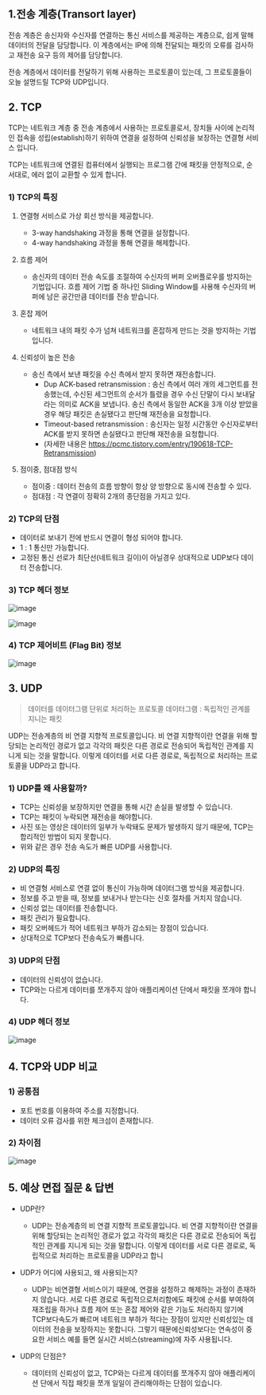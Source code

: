 ## 1.전송 계층(Transort layer)
전송 계층은 송신자와 수신자를 연결하는 통신 서비스를 제공하는 계층으로, 쉽게 말해 데이터의 전달을 담당합니다. 이 계층에서는 IP에 의해 전달되는 패킷의 오류를 검사하고 재전송 요구 등의 제어를 담당합니다.

전송 계층에서 데이터를 전달하기 위해 사용하는 프로토콜이 있는데, 그 프로토콜들이 오늘 설명드릴 TCP와 UDP입니다.

## 2. TCP
TCP는 네트워크 계층 중 전송 계층에서 사용하는 프로토콜로서, 장치들 사이에 논리적인 접속을 성립(establish)하기 위하여 연결을 설정하여 신뢰성을 보장하는 연결형 서비스 입니다.

TCP는 네트워크에 연결된 컴퓨터에서 실행되는 프로그램 간에 패킷을 안정적으로, 순서대로, 에러 없이 교환할 수 있게 합니다.

### 1) TCP의 특징
1. 연결형 서비스로 가상 회선 방식을 제공합니다.
    * 3-way handshaking 과정을 통해 연결을 설정합니다.
    * 4-way handshaking 과정을 통해 연결을 해제합니다.

2. 흐름 제어
    * 송신자의 데이터 전송 속도를 조절하여 수신자의 버퍼 오버플로우를 방지하는 기법입니다. 흐름 제어 기법 중 하나인 Sliding Window를 사용해 수신자의 버퍼에 남은 공간만큼 데이터를 전송 받습니다.

3. 혼잡 제어
    * 네트워크 내의 패킷 수가 넘쳐 네트워크를 혼잡하게 만드는 것을 방지하는 기법입니다.

4. 신뢰성이 높은 전송
    * 송신 측에서 보낸 패킷을 수신 측에서 받지 못하면 재전송합니다.
        - Dup ACK-based retransmission : 송신 측에서 여러 개의 세그먼트를 전송했는데, 수신된 세그먼트의 순서가 틀렸을 경우 수신 단말이 다시 보내달라는 의미로 ACK을 보냅니다. 송신 측에서 동일한 ACK을 3개 이상 받았을 경우 해당 패킷은 손실됐다고 판단해 재전송을 요청합니다.
        - Timeout-based retransmission : 송신자는 일정 시간동안 수신자로부터 ACK를 받지 못하면 손실됐다고 판단해 재전송을 요청합니다.
        - (자세한 내용은 https://pcmc.tistory.com/entry/190618-TCP-Retransmission)

5. 점이중, 점대점 방식
    * 점이중 : 데이터 전송의 흐름 방향이 항상 양 방향으로 동시에 전송할 수 있다.
    * 점대점 : 각 연결이 정확히 2개의 종단점을 가지고 있다.

### 2) TCP의 단점
* 데이터로 보내기 전에 반드시 연결이 형성 되어야 합니다.
* 1 : 1 통신만 가능합니다.
* 고정된 통신 선로가 최단선(네트워크 길이)이 아닐경우 상대적으로 UDP보다 데이터 전송합니다.

### 3) TCP 헤더 정보

![image](https://user-images.githubusercontent.com/55661631/143238811-98e44dbe-54a1-4bb8-a0f8-5f19b4e147aa.png)

![image](https://user-images.githubusercontent.com/55661631/143239026-95dcb79e-0e75-45ea-85f2-af8e58a427b7.png)

### 4) TCP 제어비트 (Flag Bit) 정보

![image](https://user-images.githubusercontent.com/55661631/143239148-48413217-312d-4a06-aae3-bd740c33fa9c.png)

## 3. UDP
> 데이터를 데이터그램 단위로 처리하는 프로토콜
> 데이터그램 : 독립적인 관계를 지니는 패킷

UDP는 전송계층의 비 연결 지향적 프로토콜입니다. 비 연결 지향적이란 연결을 위해 할당되는 논리적인 경로가 없고 각각의 패킷은 다른 경로로 전송되어 독립적인 관계를 지니게 되는 것을 말합니다. 이렇게 데이터를 서로 다른 경로로, 독립적으로 처리하는 프로토콜을 UDP라고 합니다.

### 1) UDP를 왜 사용할까?
* TCP는 신뢰성을 보장하지만 연결을 통해 시간 손실을 발생할 수 있습니다.
* TCP는 패킷이 누락되면 재전송을 해야합니다.
* 사진 또는 영상은 데이터의 일부가 누락돼도 문제가 발생하지 않기 때문에, TCP는 합리적인 방법이 되지 못합니다.
* 위와 같은 경우 전송 속도가 빠른 UDP를 사용합니다.

### 2) UDP의 특징
* 비 연결형 서비스로 연결 없이 통신이 가능하며 데이터그램 방식을 제공합니다.
* 정보를 주고 받을 때, 정보를 보내거나 받는다는 신호 절차를 거치지 않습니다.
* 신뢰성 없는 데이터를 전송합니다.
* 패킷 관리가 필요합니다.
* 패킷 오버헤드가 적어 네트워크 부하가 감소되는 장점이 있습니다.
* 상대적으로 TCP보다 전송속도가 빠릅니다.

### 3) UDP의 단점
* 데이터의 신뢰성이 없습니다.
* TCP와는 다르게 데이터를 쪼개주지 않아 애플리케이션 단에서 패킷을 쪼개야 합니다.

### 4) UDP 헤더 정보

![image](https://user-images.githubusercontent.com/55661631/143240258-a5b26fae-784f-4ec0-9012-475554d1439d.png)

## 4. TCP와 UDP 비교

### 1) 공통점
* 포트 번호를 이용하여 주소를 지정합니다.
* 데이터 오류 검사를 위한 체크섬이 존재합니다.

### 2) 차이점

![image](https://user-images.githubusercontent.com/55661631/143240402-81093a61-800f-459f-b2ac-5ee0a5089eb4.png)

## 5. 예상 면접 질문 & 답변
* UDP란?
    *  UDP는 전송계층의 비 연결 지향적 프로토콜입니다. 비 연결 지향적이란 연결을 위해 할당되는 논리적인 경로가 없고 각각의 패킷은 다른 경로로 전송되어 독립적인 관계를 지니게 되는 것을 말합니다. 이렇게 데이터를 서로 다른 경로로, 독립적으로 처리하는 프로토콜을 UDP라고 합니

* UDP가 어디에 사용되고, 왜 사용되는지?
    * UDP는 비연결형 서비스이기 때문에, 연결을 설정하고 해제하는 과정이 존재하지 않습니다. 서로 다른 경로로 독립적으로처리함에도 패킷에 순서를 부여하여 재조립을 하거나 흐름 제어 또는 혼잡 제어와 같은 기능도 처리하지 않기에 TCP보다속도가 빠르며 네트워크 부하가 적다는 장점이 있지만 신뢰성있는 데이터의 전송을 보장하지는 못합니다. 그렇기 때문에신뢰성보다는 연속성이 중요한 서비스 예를 들면 실시간 서비스(streaming)에 자주 사용됩니다.

* UDP의 단점은?
    * 데이터의 신뢰성이 없고, TCP와는 다르게 데이터를 쪼개주지 않아 애플리케이션 단에서 직접 패킷을 쪼개 일일이 관리해야하는 단점이 있습니다.

